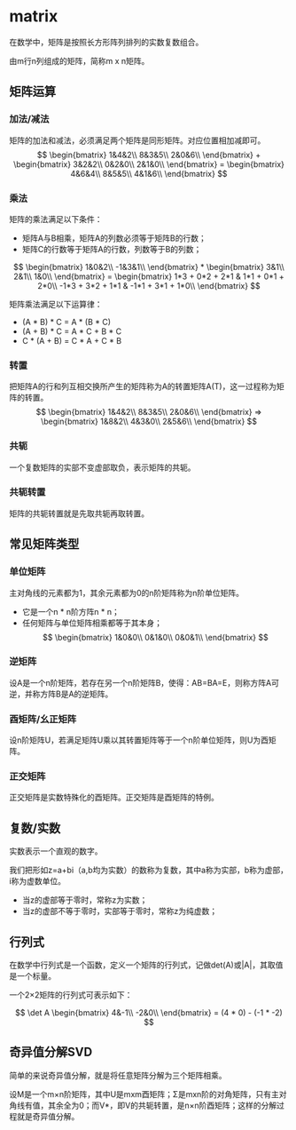 # matrix
在数学中，矩阵是按照长方形阵列排列的实数复数组合。

由m行n列组成的矩阵，简称m x n矩阵。

## 矩阵运算

### 加法/减法
矩阵的加法和减法，必须满足两个矩阵是同形矩阵。对应位置相加减即可。
$$
\begin{bmatrix}
1&4&2\\
8&3&5\\
2&0&6\\
\end{bmatrix} +
\begin{bmatrix}
3&2&2\\
0&2&0\\
2&1&0\\
\end{bmatrix} = 
\begin{bmatrix}
4&6&4\\
8&5&5\\
4&1&6\\
\end{bmatrix}
$$

### 乘法
矩阵的乘法满足以下条件：
- 矩阵A与B相乘，矩阵A的列数必须等于矩阵B的行数；
- 矩阵C的行数等于矩阵A的行数，列数等于B的列数；

$$
\begin{bmatrix}
1&0&2\\
-1&3&1\\
\end{bmatrix} *
\begin{bmatrix}
3&1\\
2&1\\
1&0\\
\end{bmatrix} = 
\begin{bmatrix}
1*3 + 0*2 + 2*1 & 1*1 + 0*1 + 2*0\\
-1*3 + 3*2 + 1*1 & -1*1 + 3*1 + 1*0\\
\end{bmatrix}
$$

矩阵乘法满足以下运算律：
- (A * B) * C = A * (B * C)
- (A + B) * C = A * C + B * C
- C * (A + B) = C * A + C * B

### 转置
把矩阵A的行和列互相交换所产生的矩阵称为A的转置矩阵A(T)，这一过程称为矩阵的转置。
$$
\begin{bmatrix}
1&4&2\\
8&3&5\\
2&0&6\\
\end{bmatrix} => 
\begin{bmatrix}
1&8&2\\
4&3&0\\
2&5&6\\
\end{bmatrix}
$$

### 共轭
一个复数矩阵的实部不变虚部取负，表示矩阵的共轭。

### 共轭转置
矩阵的共轭转置就是先取共轭再取转置。


## 常见矩阵类型
### 单位矩阵
主对角线的元素都为1，其余元素都为0的n阶矩阵称为n阶单位矩阵。

- 它是一个n * n阶方阵n * n；
- 任何矩阵与单位矩阵相乘都等于其本身；
$$
\begin{bmatrix}
1&0&0\\
0&1&0\\
0&0&1\\
\end{bmatrix}
$$

### 逆矩阵
设A是一个n阶矩阵，若存在另一个n阶矩阵B，使得：AB=BA=E，则称方阵A可逆，并称方阵B是A的逆矩阵。

### 酉矩阵/幺正矩阵
设n阶矩阵U，若满足矩阵U乘以其转置矩阵等于一个n阶单位矩阵，则U为酉矩阵。

### 正交矩阵
正交矩阵是实数特殊化的酉矩阵。正交矩阵是酉矩阵的特例。

## 复数/实数
实数表示一个直观的数字。

我们把形如z=a+bi（a,b均为实数）的数称为复数，其中a称为实部，b称为虚部，i称为虚数单位。
- 当z的虚部等于零时，常称z为实数；
- 当z的虚部不等于零时，实部等于零时，常称z为纯虚数；

## 行列式
在数学中行列式是一个函数，定义一个矩阵的行列式，记做det(A)或|A|，其取值是一个标量。

一个2×2矩阵的行列式可表示如下：

$$
\det A
\begin{bmatrix}
4&-1\\
-2&0\\
\end{bmatrix} = 
(4 * 0) - (-1 * -2)
$$

## 奇异值分解SVD
简单的来说奇异值分解，就是将任意矩阵分解为三个矩阵相乘。

设M是一个m×n阶矩阵，其中U是mxm酉矩阵；Σ是mxn阶的对角矩阵，只有主对角线有值，其余全为0；而V*，即V的共轭转置，是n×n阶酉矩阵；这样的分解过程就是奇异值分解。